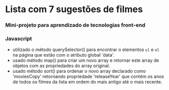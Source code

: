 # Lista com 7 sugestões de filmes
### Mini-projeto para aprendizado de tecnologias front-end
### Javascript
- utilizado o método querySelector() para encontrar o elementos `ul` e `ol` na página que estão com o atributo global 'data'.
- usado método map() para criar um novo array e retornar este array de objetos com as propriedades do array original.
- usado método sort() para ordenar o novo array declarado como 'moviesCopy' retornando propriedade 'releaseYear' que contém os anos de todos os filmes da lista em ordem do mais antigo até o mais recente.
